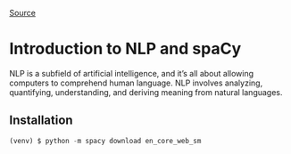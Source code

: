 [Source](https://realpython.com/natural-language-processing-spacy-python/)

# Introduction to NLP and spaCy

NLP is a subfield of artificial intelligence, and it’s all about allowing computers to comprehend human language. NLP involves analyzing, quantifying, understanding, and deriving meaning from natural languages.


## Installation

```python 
(venv) $ python -m spacy download en_core_web_sm
```